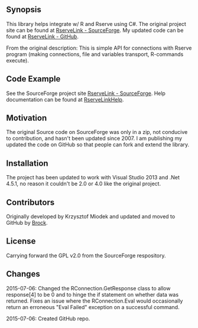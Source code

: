 ## Synopsis

This library helps integrate w/ R and Rserve using C#. The original project site can be found at [RserveLink - SourceForge].  My updated code can be found at [RserveLink - GitHub].

From the original description:
This is simple API for connections with Rserve program (making connections, file and variables transport, R-commands execute).

## Code Example

See the SourceForge project site [RserveLink - SourceForge].  Help documentation can be found at [RserveLinkHelp].

## Motivation

The original Source code on SourceForge was only in a zip, not conducive to contribution, and hasn't been updated since 2007.  I am publishing my updated the code on GitHub so that people can fork and extend the library.

## Installation

The project has been updated to work with Visual Studio 2013 and .Net 4.5.1, no reason it couldn't be 2.0 or 4.0 like the original project. 

## Contributors

Originally developed by Krzysztof Miodek and updated and moved to GitHub by [Brock].

## License

Carrying forward the GPL v2.0 from the SourceForge respository.


## Changes

2015-07-06: Changed the RConnection.GetResponse class to allow response[4] to be 0 and to hinge the if statement on whether data was returned.  Fixes an issue where the RConnection.Eval would occasionally return an erroneous "Eval Failed" exception on a successful command.

2015-07-06: Created GitHub repo.


[RserveLink - SourceForge]:http://sourceforge.net/projects/rservelink/
[RserveLinkHelp]:http://rservelink.sourceforge.net/techhelp.htm
[Brock]:https://github.com/0xbrock/
[RserveLink - GitHub]:https://github.com/0xbrock/RserveLink
